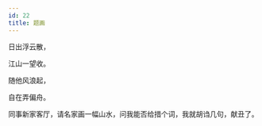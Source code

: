 ```yaml
---
id: 22
title: 题画
---
```

日出浮云散，

江山一望收。

随他风浪起，

自在弄偏舟。

<p class="note">同事新家客厅，请名家画一幅山水，问我能否给措个词，我就胡诌几句，献丑了。</p>
